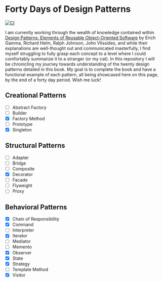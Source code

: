 # Forty Days of Design Patterns
[![CI](https://github.com/ThorntonMatthewD/forty-days-of-design-patterns/actions/workflows/ci.yml/badge.svg?branch=master)](https://github.com/ThorntonMatthewD/forty-days-of-design-patterns/actions/workflows/ci.yml)

I am currently working through the wealth of knowledge contained within [Design Patterns: Elements of Reusable Object-Oriented Software](https://www.oreilly.com/library/view/design-patterns-elements/0201633612/) by Erich Gamma, Richard Helm, Ralph Johnson, John Vlissides, and while their explanations are well-thought out and communicated masterfully, I find myself struggling to fully grasp each concept to a level where I could comfortably summarize it to a stranger (or my cat). In this repository I will be chronicling my journey towards understanding of the twenty design patterns detailed in this book. My goal is to complete the book and have a functional example of each pattern, all being showcased here on this page, by the end of a forty day period. Wish me luck!

## Creational Patterns
- [ ] Abstract Factory
- [ ] Builder
- [X] Factory Method
- [ ] Prototype
- [X] Singleton

## Structural Patterns
- [ ] Adapter
- [ ] Bridge
- [ ] Composite
- [X] Decorator
- [ ] Facade
- [ ] Flyweight
- [ ] Proxy

## Behavioral Patterns
- [X] Chain of Responsibility
- [X] Command
- [ ] Interpreter
- [X] Iterator
- [ ] Mediator
- [ ] Memento
- [X] Observer
- [X] State
- [X] Strategy
- [ ] Template Method
- [X] Visitor

